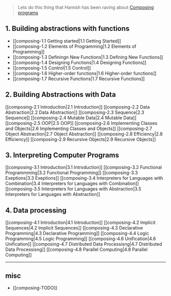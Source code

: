 
> Lets do this thing that Hamish has been raving about [Composing programs](https://composingprograms.com)

## 1. Building abstractions with functions
- [[composing-1.1 Getting started|1.1 Getting Started]]
- [[composing-1.2 Elements of Programming|1.2 Elements of Programming]]
- [[composing-1.3 Definingn New Functions|1.3 Defining New Functions]]
- [[composing-1.4 Designing Functions|1.4 Designing Functions]]
- [[composing-1.5 Control|1.5 Control]]
- [[composing-1.6 Higher-order functions|1.6 Higher-order functions]]
- [[composing-1.7 Recursive Functions|1.7 Recursive Functions]]

## 2. Building Abstractions with Data
[[composing-2.1 Introduction|2.1 Introduction]]
[[composing-2.2 Data Abstraction|2.2 Data Abstraction]]
[[composing-2.3 Sequence|2.3 Sequence]]
[[composing-2.4 Mutable Data|2.4 Mutable Data]]
[[composing-2.5 OOP|2.5 OOP]]
[[composing-2.6 Implementing Classes and Objects|2.6 Implementing Classes and Objects]]
[[composing-2.7 Object Abstraction|2.7 Object Abstraction]]
[[composing-2.8 Efficiency|2.8 Efficiency]]
[[composing-2.9 Recursive Objects|2.9 Recursive Objects]]

## 3. Interpreting Computer Programs
[[composing-3.1 Introduction|3.1 Introduction]]
[[composing-3.2 Functional Programmming|3.2 Functional Programming]]
[[composing-3.3 Exeptions|3.3 Exeptions]]
[[composing-3.4 Interpreters for Languages with Combination|3.4 Interpreters for Languages with Combination]]
[[composing-3.5 Interpreters for Languages with Abstraction|3.5 Interpreters for Languages with Abstraction]]

## 4. Data processing
[[composing-4.1 Introduction|4.1 Introduction]]
[[composing-4.2 Implicit Sequences|4.2 Implicit Sequences]]
[[composing-4.3 Declarative Programming|4.3 Declarative Programming]]
[[composing-4.4 Logic Programming|4.5 Logic Programming]]
[[composing-4.6 Unification|4.6 Unification]]
[[composing-4.7 Distributed Data Processisng|4.7 Distributed Data Processisng]]
[[composing-4.8 Parallel Computing|4.8 Parallel Computing]]

---

## misc
- [[composing-TODO]]
